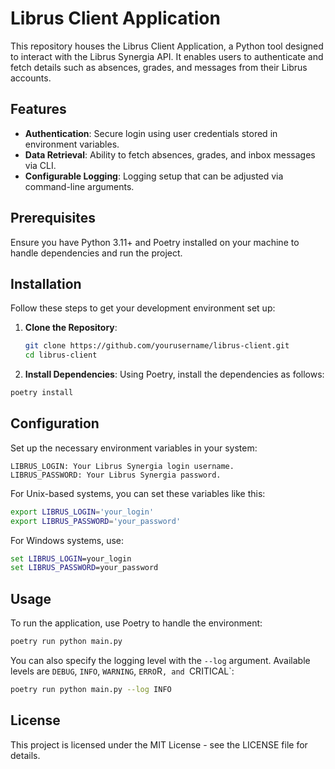 # Librus Client Application

This repository houses the Librus Client Application, a Python tool designed to interact with the Librus Synergia API.
It enables users to authenticate and fetch details such as absences, grades, and messages from their Librus accounts.

## Features

- **Authentication**: Secure login using user credentials stored in environment variables.
- **Data Retrieval**: Ability to fetch absences, grades, and inbox messages via CLI.
- **Configurable Logging**: Logging setup that can be adjusted via command-line arguments.

## Prerequisites

Ensure you have Python 3.11+ and Poetry installed on your machine to handle dependencies and run the project.

## Installation

Follow these steps to get your development environment set up:

1. **Clone the Repository**:
   ```bash
   git clone https://github.com/yourusername/librus-client.git
   cd librus-client
   ```
2. **Install Dependencies**:
   Using Poetry, install the dependencies as follows:

```bash
poetry install
```

## Configuration

Set up the necessary environment variables in your system:

```text
LIBRUS_LOGIN: Your Librus Synergia login username.
LIBRUS_PASSWORD: Your Librus Synergia password.
```

For Unix-based systems, you can set these variables like this:

```bash
export LIBRUS_LOGIN='your_login'
export LIBRUS_PASSWORD='your_password'
```

For Windows systems, use:

```cmd
set LIBRUS_LOGIN=your_login
set LIBRUS_PASSWORD=your_password
```

## Usage

To run the application, use Poetry to handle the environment:

```bash
poetry run python main.py
```

You can also specify the logging level with the `--log` argument. Available levels
are `DEBUG`, `INFO`, `WARNING`, `ERRO`R`, and `CRITICAL`:

```bash
poetry run python main.py --log INFO
```

## License

This project is licensed under the MIT License - see the LICENSE file for details.